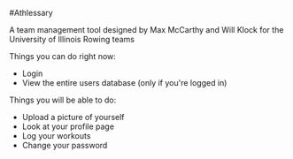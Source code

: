 #Athlessary

A team management tool designed by Max McCarthy and Will Klock for the University of Illinois Rowing teams

Things you can do right now:
- Login
- View the entire users database (only if you're logged in)

Things you will be able to do:
- Upload a picture of yourself
- Look at your profile page
- Log your workouts
- Change your password